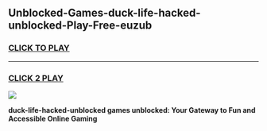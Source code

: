 
## Unblocked-Games-duck-life-hacked-unblocked-Play-Free-euzub
<h3>
<a href="https://premium76.site?title=duck-life-hacked-unblocked&ref=18A1">CLICK TO PLAY</a></h3>
<hr>

<h3>
<a href="https://premium76.site?title=duck-life-hacked-unblocked&ref=18A1">CLICK 2 PLAY</a>
  
</h3>

<a href="https://premium76.site?title=duck-life-hacked-unblocked&ref=18A1"><img src="https://clearcache.store/games.png"></a>


**duck-life-hacked-unblocked games unblocked: Your Gateway to Fun and Accessible Online Gaming**
